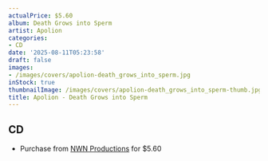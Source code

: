 ```yaml
---
actualPrice: $5.60
album: Death Grows into Sperm
artist: Apolion
categories:
- CD
date: '2025-08-11T05:23:58'
draft: false
images:
- /images/covers/apolion-death_grows_into_sperm.jpg
inStock: true
thumbnailImage: /images/covers/apolion-death_grows_into_sperm-thumb.jpg
title: Apolion - Death Grows into Sperm
---
```


## CD
* Purchase from [NWN Productions](http://shop.nwnprod.com/index.php?route=product/product&path=93&product_id=3492&sort=pd.name&order=ASC) for $5.60
